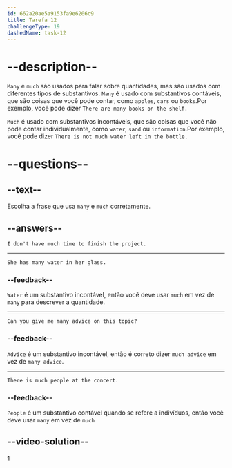 ```yaml
---
id: 662a20ae5a9153fa9e6206c9
title: Tarefa 12
challengeType: 19
dashedName: task-12
---
```


# --description--

`Many` e `much` são usados para falar sobre quantidades, mas são usados com diferentes tipos de substantivos. `Many` é usado com substantivos contáveis, que são coisas que você pode contar, como `apples`, `cars` ou `books`.Por exemplo, você pode dizer `There are many books on the shelf.`

`Much` é usado com substantivos incontáveis, que são coisas que você não pode contar individualmente, como `water`, `sand` ou `information`.Por exemplo, você pode dizer `There is not much water left in the bottle.`

# --questions--

## --text--

Escolha a frase que usa `many` e `much` corretamente.

## --answers--

`I don't have much time to finish the project.`

---

`She has many water in her glass.`

### --feedback--

`Water` é um substantivo incontável, então você deve usar `much` em vez de `many` para descrever a quantidade.

---

`Can you give me many advice on this topic?`

### --feedback--

`Advice` é um substantivo incontável, então é correto dizer `much advice` em vez de `many advice`.

---

`There is much people at the concert.`

### --feedback--

`People` é um substantivo contável quando se refere a indivíduos, então você deve usar `many` em vez de `much`

## --video-solution--

1
